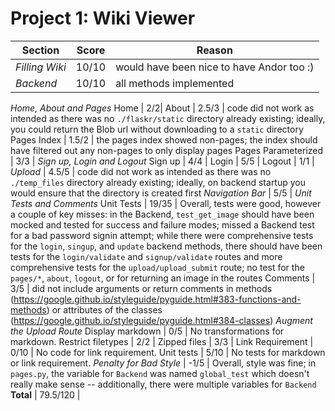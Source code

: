# Project 1: Wiki Viewer

Section | Score | Reason
--------|-------|-------
_Filling Wiki_ | 10/10 | would have been nice to have Andor too :)
_Backend_ | 10/10| all methods implemented
_Home, About and Pages_
Home | 2/2|
About | 2.5/3 | code did not work as intended as there was no `./flaskr/static` directory already existing; ideally, you could return the Blob url without downloading to a `static` directory
Pages Index | 1.5/2 | the pages index showed non-pages; the index should have filtered out any non-pages to only display pages
Pages Parameterized | 3/3 |
_Sign up, Login and Logout_
Sign up | 4/4 |
Login | 5/5 |
Logout | 1/1 |
_Upload_ | 4.5/5 | code did not work as intended as there was no `./temp_files` directory already existing; ideally, on backend startup you would ensure that the directory is created first
_Navigation Bar_ | 5/5 |
_Unit Tests and Comments_ 
Unit Tests | 19/35 | Overall, tests were good, however a couple of key misses: in the Backend, `test_get_image` should have been mocked and tested for success and failure modes; missed a Backend test for a bad password signin attempt; while there were comprehensive tests for the `login`, `singup`, and `update` backend methods, there should have been tests for the `login/validate` and `signup/validate` routes and more comprehensive tests for the `upload/upload_submit` route; no test for the `pages/*`, `about`, `logout`, or for returning an image in the routes
Comments | 3/5 | did not include arguments or return comments in methods (https://google.github.io/styleguide/pyguide.html#383-functions-and-methods) or attributes of the classes (https://google.github.io/styleguide/pyguide.html#384-classes)
_Augment the Upload Route_
Display markdown | 0/5 | No transformations for markdown.
Restrict filetypes | 2/2 |
Zipped files | 3/3 |
Link Requirement | 0/10 | No code for link requirement.
Unit tests | 5/10 | No tests for markdown or link requirement.
_Penalty for Bad Style_ | -1/5 | Overall, style was fine; in `pages.py`, the variable for `Backend` was named `global_test` which doesn't really make sense -- additionally, there were multiple variables for `Backend`
__Total__ | 79.5/120 |